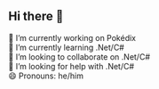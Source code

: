 ## Hi there 👋

🔭 I’m currently working on Pokédix\
🌱 I’m currently learning .Net/C#\
👯 I’m looking to collaborate on .Net/C#\
🤔 I’m looking for help with .Net/C#\
😄 Pronouns: he/him
